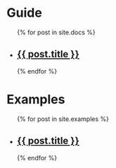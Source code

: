 <div class="doc-sidebar">

  <h1 class="doc-heading">Guide</h1>

  <ul class="doc-list">
    {% for post in site.docs %}
      <li>
        <h2>
          <a class="doc-link" href="{{ post.url | prepend: site.baseurl }}">{{ post.title }}</a>
        </h2>
      </li>
    {% endfor %}
  </ul>

  <h1 class="doc-heading">Examples</h1>

  <ul class="doc-list">
    {% for post in site.examples %}
      <li>
        <h2>
          <a class="doc-link" href="{{ post.url | prepend: site.baseurl }}">{{ post.title }}</a>
        </h2>
      </li>
    {% endfor %}
  </ul>
</div>
